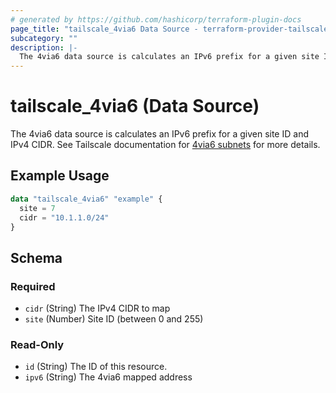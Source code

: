 ```yaml
---
# generated by https://github.com/hashicorp/terraform-plugin-docs
page_title: "tailscale_4via6 Data Source - terraform-provider-tailscale"
subcategory: ""
description: |-
  The 4via6 data source is calculates an IPv6 prefix for a given site ID and IPv4 CIDR. See Tailscale documentation for 4via6 subnets https://tailscale.com/kb/1201/4via6-subnets/ for more details.
---
```


# tailscale_4via6 (Data Source)

The 4via6 data source is calculates an IPv6 prefix for a given site ID and IPv4 CIDR. See Tailscale documentation for [4via6 subnets](https://tailscale.com/kb/1201/4via6-subnets/) for more details.

## Example Usage

```terraform
data "tailscale_4via6" "example" {
  site = 7
  cidr = "10.1.1.0/24"
}
```

<!-- schema generated by tfplugindocs -->
## Schema

### Required

- `cidr` (String) The IPv4 CIDR to map
- `site` (Number) Site ID (between 0 and 255)

### Read-Only

- `id` (String) The ID of this resource.
- `ipv6` (String) The 4via6 mapped address


